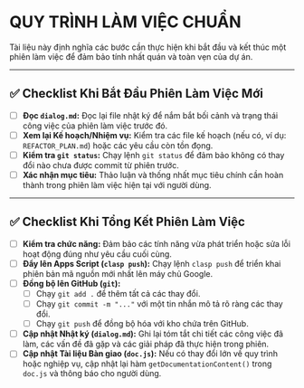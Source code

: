 # QUY TRÌNH LÀM VIỆC CHUẨN

Tài liệu này định nghĩa các bước cần thực hiện khi bắt đầu và kết thúc một phiên làm việc để đảm bảo tính nhất quán và toàn vẹn của dự án.

---

## ✅ Checklist Khi Bắt Đầu Phiên Làm Việc Mới

- [ ] **Đọc `dialog.md`:** Đọc lại file nhật ký để nắm bắt bối cảnh và trạng thái công việc của phiên làm việc trước đó.
- [ ] **Xem lại Kế hoạch/Nhiệm vụ:** Kiểm tra các file kế hoạch (nếu có, ví dụ: `REFACTOR_PLAN.md`) hoặc các yêu cầu còn tồn đọng.
- [ ] **Kiểm tra `git status`:** Chạy lệnh `git status` để đảm bảo không có thay đổi nào chưa được commit từ phiên trước.
- [ ] **Xác nhận mục tiêu:** Thảo luận và thống nhất mục tiêu chính cần hoàn thành trong phiên làm việc hiện tại với người dùng.

---

## ✅ Checklist Khi Tổng Kết Phiên Làm Việc

- [ ] **Kiểm tra chức năng:** Đảm bảo các tính năng vừa phát triển hoặc sửa lỗi hoạt động đúng như yêu cầu cuối cùng.
- [ ] **Đẩy lên Apps Script (`clasp push`):** Chạy lệnh `clasp push` để triển khai phiên bản mã nguồn mới nhất lên máy chủ Google.
- [ ] **Đồng bộ lên GitHub (`git`):**
    - [ ] Chạy `git add .` để thêm tất cả các thay đổi.
    - [ ] Chạy `git commit -m "..."` với một tin nhắn mô tả rõ ràng các thay đổi.
    - [ ] Chạy `git push` để đồng bộ hóa với kho chứa trên GitHub.
- [ ] **Cập nhật Nhật ký (`dialog.md`):** Ghi lại tóm tắt chi tiết các công việc đã làm, các vấn đề đã gặp và các giải pháp đã thực hiện trong phiên.
- [ ] **Cập nhật Tài liệu Bàn giao (`doc.js`):** Nếu có thay đổi lớn về quy trình hoặc nghiệp vụ, cập nhật lại hàm `getDocumentationContent()` trong `doc.js` và thông báo cho người dùng.
